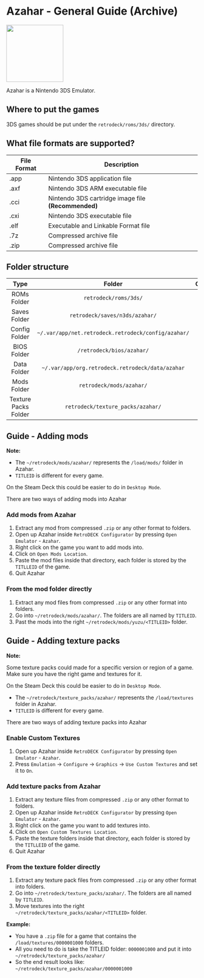 # Azahar - General Guide (Archive)

<img src="../../../wiki_images/logos/azahar-logo.svg" width="150">

Azahar is a Nintendo 3DS Emulator.

## Where to put the games

3DS games should be put under the `retrodeck/roms/3ds/` directory.

## What file formats are supported?

| File Format | Description |
|-------------|-------------|
| .app        | Nintendo 3DS application file |
| .axf        | Nintendo 3DS ARM executable file |
| .cci        | Nintendo 3DS cartridge image file **(Recommended)** |
| .cxi        | Nintendo 3DS executable file |
| .elf        | Executable and Linkable Format file |
| .7z         | Compressed archive file |
| .zip        | Compressed archive file |


## Folder structure

| Type    | Folder                 |          Comment     | 
|  :---:  | :---:                  |             :---:     |
| ROMs Folder |`retrodeck/roms/3ds/` |                               |  
| Saves Folder |`retrodeck/saves/n3ds/azahar/` |                               |  
| Config Folder |`~/.var/app/net.retrodeck.retrodeck/config/azahar/`         |  |
| BIOS Folder | `/retrodeck/bios/azahar/` |  |
| Data Folder |`~/.var/app/org.retrodeck.retrodeck/data/azahar` |     |
| Mods Folder |`retrodeck/mods/azahar/` |     |
| Texture Packs Folder |`retrodeck/texture_packs/azahar/`|     |

## Guide - Adding mods

**Note:**<br>

- The `~/retrodeck/mods/azahar/` represents the `/load/mods/` folder in Azahar.
- `TITLEID` is different for every game.

On the Steam Deck this could be easier to do in `Desktop Mode`.

There are two ways of adding mods into Azahar

### Add mods from Azahar

1. Extract any mod from compressed `.zip` or any other format to folders.
2. Open up Azahar inside `RetroDECK Configurator` by pressing `Open Emulator` - `Azahar`.
3. Right click on the game you want to add mods into.
4. Click on `Open Mods Location`.
5. Paste the mod files inside that directory, each folder is stored by the `TITLLEID` of the game.
6. Quit Azahar

### From the mod folder directly

1. Extract any mod files from compressed `.zip` or any other format into folders.
2. Go into `~/retrodeck/mods/azahar/`. The folders are all named by `TITLEID`.
3. Past the mods into the right `~/retrodeck/mods/yuzu/<TITLEID>` folder.


## Guide - Adding texture packs

**Note:** <br>

Some texture packs could made for a specific version or region of a game. Make sure you have the right game and textures for it.

On the Steam Deck this could be easier to do in `Desktop Mode`.

- The `~/retrodeck/texture_packs/azahar/` represents the `/load/textures` folder in Azahar.
- `TITLEID` is different for every game.

There are two ways of adding texture packs into Azahar

### Enable Custom Textures

1. Open up Azahar inside `RetroDECK Configurator` by pressing `Open Emulator` - `Azahar`.
2. Press `Emulation` -> `Configure` -> `Graphics` -> `Use Custom Textures` and set it to `On`.

### Add texture packs from Azahar

1. Extract any texture files from compressed `.zip` or any other format to folders.
2. Open up Azahar inside `RetroDECK Configurator` by pressing `Open Emulator` - `Azahar`.
3. Right click on the game you want to add textures into.
4. Click on `Open Custom Textures Location`.
5. Paste the texture folders inside that directory, each folder is stored by the `TITLLEID` of the game.
6. Quit Azahar

### From the texture folder directly

1. Extract any texture pack files from compressed `.zip` or any other format into folders.
2. Go into `~/retrodeck/texture_packs/azahar/`. The folders are all named by `TITLEID`.
3. Move textures into the right `~/retrodeck/texture_packs/azahar/<TITLEID>` folder.

**Example:**

* You have a `.zip` file for a game that contains the `/load/textures/0000001000` folders.
* All you need to do is take the TITLEID folder: `0000001000` and put it into `~/retrodeck/texture_packs/azahar/`
* So the end result looks like: `~/retrodeck/texture_packs/azahar/0000001000`
